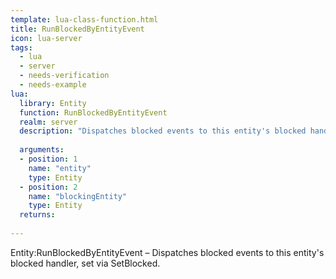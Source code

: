 ```yaml
---
template: lua-class-function.html
title: RunBlockedByEntityEvent
icon: lua-server
tags:
  - lua
  - server
  - needs-verification
  - needs-example
lua:
  library: Entity
  function: RunBlockedByEntityEvent
  realm: server
  description: "Dispatches blocked events to this entity's blocked handler, set via SetBlocked."
  
  arguments:
  - position: 1
    name: "entity"
    type: Entity
  - position: 2
    name: "blockingEntity"
    type: Entity
  returns:
    
---
```


<div class="lua__search__keywords">
Entity:RunBlockedByEntityEvent &#x2013; Dispatches blocked events to this entity's blocked handler, set via SetBlocked.
</div>
